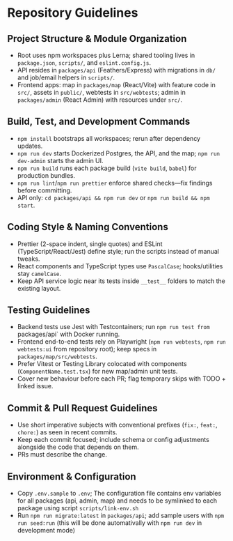 # Repository Guidelines

## Project Structure & Module Organization

- Root uses npm workspaces plus Lerna; shared tooling lives in `package.json`, `scripts/`, and `eslint.config.js`.
- API resides in `packages/api` (Feathers/Express) with migrations in `db/` and job/email helpers in `scripts/`.
- Frontend apps: map in `packages/map` (React/Vite) with feature code in `src/`, assets in `public/`, webtests in `src/webtests`; admin in `packages/admin` (React Admin) with resources under `src/`.

## Build, Test, and Development Commands

- `npm install` bootstraps all workspaces; rerun after dependency updates.
- `npm run dev` starts Dockerized Postgres, the API, and the map; `npm run dev-admin` starts the admin UI.
- `npm run build` runs each package build (`vite build`, `babel`) for production bundles.
- `npm run lint`/`npm run prettier` enforce shared checks—fix findings before committing.
- API only: `cd packages/api && npm run dev` or `npm run build && npm start`.

## Coding Style & Naming Conventions

- Prettier (2-space indent, single quotes) and ESLint (TypeScript/React/Jest) define style; run the scripts instead of manual tweaks.
- React components and TypeScript types use `PascalCase`; hooks/utilities stay `camelCase`.
- Keep API service logic near its tests inside `__test__` folders to match the existing layout.

## Testing Guidelines

- Backend tests use Jest with Testcontainers; run `npm run test from `packages/api` with Docker running.
- Frontend end-to-end tests rely on Playwright (`npm run webtests`, `npm run webtests:ui` from repository root); keep specs in `packages/map/src/webtests`.
- Prefer Vitest or Testing Library colocated with components (`ComponentName.test.tsx`) for new map/admin unit tests.
- Cover new behaviour before each PR; flag temporary skips with TODO + linked issue.

## Commit & Pull Request Guidelines

- Use short imperative subjects with conventional prefixes (`fix:`, `feat:`, `chore:`) as seen in recent commits.
- Keep each commit focused; include schema or config adjustments alongside the code that depends on them.
- PRs must describe the change.

## Environment & Configuration

- Copy `.env.sample` to `.env`; The configuration file contains env variables for all packages (api, admin, map) and needs to be symlinked to each package
  using script `scripts/link-env.sh`
- Run `npm run migrate:latest` in `packages/api`; add sample users with `npm run seed:run` (this will be done automativally with `npm run dev` in development mode)

